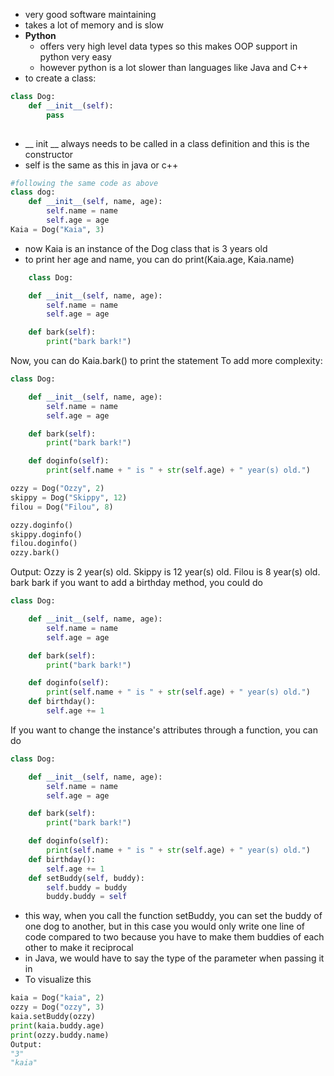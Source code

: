 - very good software maintaining 
- takes a lot of memory and is slow
- **Python**
	- offers very high level data types so this makes OOP support in python very easy 
	- however python is a lot slower than languages like Java and C++
- to create a class:
```python
class Dog:
	def __init__(self):
		pass
	
```
- __ init __  always needs to be called in a class definition and this is the constructor
- self is the same as this in java or c++
```python
#following the same code as above
class dog:
	def __init__(self, name, age):
		self.name = name
		self.age = age	
Kaia = Dog("Kaia", 3)
```
- now Kaia is an instance of the Dog class that is 3 years old
- to print her age and name, you can do print(Kaia.age, Kaia.name)
```python
	class Dog:

    def __init__(self, name, age):  
        self.name = name
        self.age = age

    def bark(self):
        print("bark bark!")
```
Now, you can do Kaia.bark() to print the statement
To add more complexity:
```python
class Dog:

    def __init__(self, name, age):  
        self.name = name
        self.age = age

    def bark(self):
        print("bark bark!")

    def doginfo(self):
        print(self.name + " is " + str(self.age) + " year(s) old.")

ozzy = Dog("Ozzy", 2)
skippy = Dog("Skippy", 12)
filou = Dog("Filou", 8)

ozzy.doginfo()
skippy.doginfo()
filou.doginfo()
ozzy.bark()
```
Output:
Ozzy is 2 year(s) old.
Skippy is 12 year(s) old.
Filou is 8 year(s) old.
bark bark
if you want to add a birthday method, you could do 
```python
class Dog:

    def __init__(self, name, age):  
        self.name = name
        self.age = age

    def bark(self):
        print("bark bark!")

    def doginfo(self):
        print(self.name + " is " + str(self.age) + " year(s) old.")
	def birthday():
		self.age += 1
```
If you want to change the instance's attributes through a function, you can do 
```python
class Dog:

    def __init__(self, name, age):  
        self.name = name
        self.age = age

    def bark(self):
        print("bark bark!")

    def doginfo(self):
        print(self.name + " is " + str(self.age) + " year(s) old.")
	def birthday():
		self.age += 1
	def setBuddy(self, buddy):
		self.buddy = buddy
		buddy.buddy = self
```
- this way, when you call the function setBuddy, you can set the buddy of one dog to another, but in this case you would only write one line of code compared to two because you have to make them buddies of each other to make it reciprocal 
- in Java, we would have to say the type of the parameter when passing it in 
- To visualize this
```python
kaia = Dog("kaia", 2)
ozzy = Dog("ozzy", 3)
kaia.setBuddy(ozzy)
print(kaia.buddy.age)
print(ozzy.buddy.name)
Output:
"3"
"kaia"
```